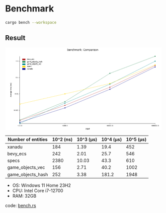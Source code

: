 # Benchmark

```sh
cargo bench --workspace
```

## Result

![graph](./benchmark.png)

| Number of entities | 10^2 (ns) | 10^3 (μs) | 10^4 (μs) | 10^5 (μs) |
| ------------------ | --------- | --------- | --------- | --------- |
| xanadu             |       184 |      1.39 |      19.4 |       452 |
| bevy_ecs           |       242 |      2.01 |      25.7 |       546 |
| specs              |      2380 |     10.03 |      43.3 |       610 |
| game_objects_vec   |       156 |      2.71 |      40.2 |      1002 |
| game_objects_hash  |       252 |      3.38 |     181.2 |      1948 |

- OS: Windows 11 Home 23H2
- CPU: Intel Core i7-12700
- RAM: 32GB

code: [bench.rs](../benchmark-lib/benches/bench.rs)
